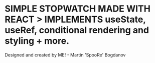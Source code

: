 # SIMPLE STOPWATCH MADE WITH REACT > IMPLEMENTS useState, useRef, conditional rendering and styling + more.

Designed and created by ME! - Martin 'SpooRe' Bogdanov

